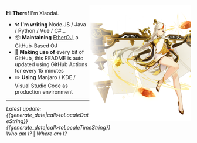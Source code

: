 <img align="right" width="55%" src="https://raw.githubusercontent.com/diauweb/diauweb/master/image.png?iv={{generate_date|round}}">

**Hi There!** I'm Xiaodai.
- :hammer_and_pick: **I'm writing** Node.JS / Java / Python / Vue / C#...
- :package: **Maintaining** [EtherOJ](//github.com/EtherOJ/EtherOJ), a GitHub-Based OJ
- :thread: **Making use of** every bit of GitHub, this README is auto updated using GitHub Actions for every 15 minutes
- :pencil2: **Using** Manjaro / KDE / Visual Studio Code as production environment

---
*Latest update: 
{{generate_date|call>toLocaleDateString}} 
{{generate_date|call>toLocaleTimeString}}*  
<i title="{{stand.type}}">Who am I?</i> | 
<i title="{{bg.place}} {{bg.name}}">Where am I?</i>
